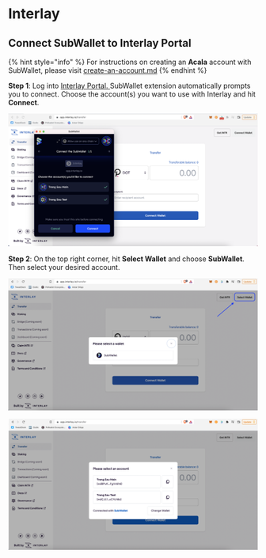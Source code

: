 # Interlay

## Connect SubWallet to Interlay Portal

{% hint style="info" %}
For instructions on creating an **Acala** account with SubWallet, please visit [create-an-account.md](../user-guide/create-an-account.md "mention")
{% endhint %}

**Step 1**: Log into [Interlay Portal. ](https://app.interlay.io/) SubWallet extension automatically prompts you to connect. Choose the account(s) you want to use with Interlay and hit **Connect**.

![](<../.gitbook/assets/Screen Shot 2022-06-14 at 10.01.58.png>)

**Step 2**: On the top right corner, hit **Select Wallet** and choose **SubWallet**. Then select your desired account.

![](<../.gitbook/assets/Screen Shot 2022-06-14 at 10.04.19.png>)

![](<../.gitbook/assets/Screen Shot 2022-06-14 at 10.04.38.png>)
